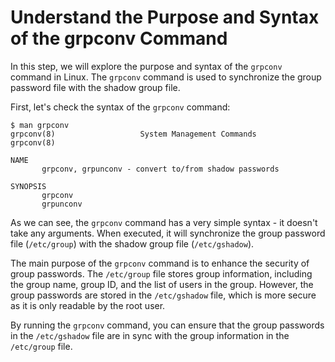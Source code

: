 # Understand the Purpose and Syntax of the grpconv Command

In this step, we will explore the purpose and syntax of the `grpconv` command in Linux. The `grpconv` command is used to synchronize the group password file with the shadow group file.

First, let's check the syntax of the `grpconv` command:

```
$ man grpconv
grpconv(8)                   System Management Commands                  grpconv(8)

NAME
       grpconv, grpunconv - convert to/from shadow passwords

SYNOPSIS
       grpconv
       grpunconv
```

As we can see, the `grpconv` command has a very simple syntax - it doesn't take any arguments. When executed, it will synchronize the group password file (`/etc/group`) with the shadow group file (`/etc/gshadow`).

The main purpose of the `grpconv` command is to enhance the security of group passwords. The `/etc/group` file stores group information, including the group name, group ID, and the list of users in the group. However, the group passwords are stored in the `/etc/gshadow` file, which is more secure as it is only readable by the root user.

By running the `grpconv` command, you can ensure that the group passwords in the `/etc/gshadow` file are in sync with the group information in the `/etc/group` file.
